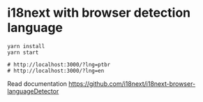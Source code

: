 # i18next with browser detection language

```shell
yarn install
yarn start

# http://localhost:3000/?lng=ptbr
# http://localhost:3000/?lng=en
```

Read documentation https://github.com/i18next/i18next-browser-languageDetector